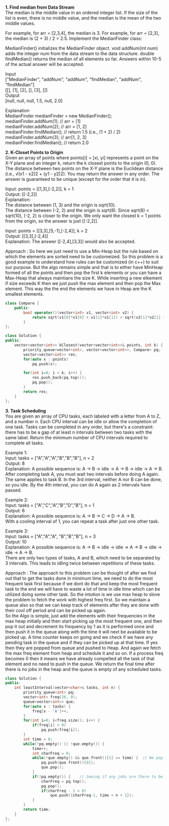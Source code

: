 **1. Find median from Data Stream**  
The median is the middle value in an ordered integer list. If the size of the list is even, there is no middle value, and the median is the mean of the two middle values.

For example, for arr = [2,3,4], the median is 3.
For example, for arr = [2,3], the median is (2 + 3) / 2 = 2.5.
Implement the MedianFinder class:

MedianFinder() initializes the MedianFinder object.
void addNum(int num) adds the integer num from the data stream to the data structure.
double findMedian() returns the median of all elements so far. Answers within 10-5 of the actual answer will be accepted.  

Input  
["MedianFinder", "addNum", "addNum", "findMedian", "addNum", "findMedian"]  
[[], [1], [2], [], [3], []]  
Output  
[null, null, null, 1.5, null, 2.0]
  
Explanation  
MedianFinder medianFinder = new MedianFinder();  
medianFinder.addNum(1);    // arr = [1]  
medianFinder.addNum(2);    // arr = [1, 2]  
medianFinder.findMedian(); // return 1.5 (i.e., (1 + 2) / 2)  
medianFinder.addNum(3);    // arr[1, 2, 3]  
medianFinder.findMedian(); // return 2.0

**2. K-Closet Points to Origin**   
Given an array of points where points[i] = [xi, yi] represents a point on the X-Y plane and an integer k, return the k closest points to the origin (0, 0).
The distance between two points on the X-Y plane is the Euclidean distance (i.e., √(x1 - x2)2 + (y1 - y2)2).
You may return the answer in any order. The answer is guaranteed to be unique (except for the order that it is in).  

Input: points = [[1,3],[-2,2]], k = 1  
Output: [[-2,2]]  
Explanation:  
The distance between (1, 3) and the origin is sqrt(10).  
The distance between (-2, 2) and the origin is sqrt(8). Since sqrt(8) < sqrt(10), (-2, 2) is closer to the origin.
We only want the closest k = 1 points from the origin, so the answer is just [[-2,2]].    

Input: points = [[3,3],[5,-1],[-2,4]], k = 2  
Output: [[3,3],[-2,4]]  
Explanation: The answer [[-2,4],[3,3]] would also be accepted.

Approach : So here we just need to use a Min-Heap but the rule based on which the elements are sorted need to be customeized. So this problem is a good example to understand how rules can be customized (in c++) to suit our purpose. But the algo remains simple and that is to either have MinHeap formed of all the points and then pop the first k elements or you can have a Max-Heap that always maintians the size K. While inserting a new elkement if size exceeds K then we just push the max element and then pop the Max element. This way the the end the elements we have in Heap are the K smallest elements.   

```cpp
class Compare {
    public:
        bool operator()(vector<int> v1, vector<int> v2) {
            return sqrt(v1[0]*v1[0] + v1[1]*v1[1]) > sqrt(v2[1]*v2[1] + v2[0]*v2[0]);
        }
};

class Solution {
public:
    vector<vector<int>> kClosest(vector<vector<int>>& points, int k) {
        priority_queue<vector<int>, vector<vector<int>>, Compare> pq;
        vector<vector<int>> res;
        for(auto x : points)
            pq.push(x);

        for(int i=0; i < k; i++) {
            res.push_back(pq.top());
            pq.pop();
        }
        return res;
    }
};
```

**3. Task Scheduling**  
You are given an array of CPU tasks, each labeled with a letter from A to Z, and a number n. Each CPU interval can be idle or allow the completion of one task. Tasks can be completed in any order, but there's a constraint: there has to be a gap of at least n intervals between two tasks with the same label.
Return the minimum number of CPU intervals required to complete all tasks.  

Example 1:  
Input: tasks = ["A","A","A","B","B","B"], n = 2  
Output: 8  
Explanation: A possible sequence is: A -> B -> idle -> A -> B -> idle -> A -> B.  
After completing task A, you must wait two intervals before doing A again. The same applies to task B. In the 3rd interval, neither A nor B can be done, so you idle. By the 4th interval, you can do A again as 2 intervals have passed.  

Example 2:  
Input: tasks = ["A","C","A","B","D","B"], n = 1  
Output: 6  
Explanation: A possible sequence is: A -> B -> C -> D -> A -> B.  
With a cooling interval of 1, you can repeat a task after just one other task.  

Example 3:  
Input: tasks = ["A","A","A", "B","B","B"], n = 3  
Output: 10  
Explanation: A possible sequence is: A -> B -> idle -> idle -> A -> B -> idle -> idle -> A -> B.  
There are only two types of tasks, A and B, which need to be separated by 3 intervals. This leads to idling twice between repetitions of these tasks.

Approach : The approach to this problem can be thought of after we find out that to get the tasks done in minimum time, we need to do the most frequent task first because if we dont do that and keep the most frequent task to the end we will have to waste a lot of time in idle time which can be utilized doing some other task. So the intution is we use max heap to slove the problem to fetch the work with highest freq first. So we maintain a queue also so that we can keep track of elements after they are done with their cool off period and can be picked up again.   
So the Algo is simple, just add the elements with their frequencies in the max heap initially and then start picking up the most frequent one, and then pop it out and decrement its frequency by 1 as it is performed once and then push it in the queue along with the time it will next be available to be picked up. A time counter keeps on going and we check if we have any pending task in the queue and if they can be picked up at that time. If yes then they are popped from queue and pushed to Heap. And again we fetch the max freq element from heap and schedule it and so on. If a process freq becomes 0 then it means we have already compelted all the task of that element and no need to push in the queue. We return the final time after there is no jobs in the heap and the queue is empty of any scheduled tasks.

```cpp
class Solution {
public:
    int leastInterval(vector<char>& tasks, int n) {
        priority_queue<int> pq;
        vector<int> freq(26, 0);
        queue<vector<int>> que;
        for(auto x : tasks) {
            freq[x - 'A']++;
        }
        for(int i=0; i<freq.size(); i++) {
            if(freq[i] > 0)
                pq.push(freq[i]);
        }
        int time = 0;
        while(!pq.empty() || !que.empty()) {
            time++;
            int charFreq = 0;
            while(!que.empty() && que.front()[1] == time) {  // We pop out all elements in the queue that can be picked at that time and push to heap 
                pq.push(que.front()[0]);
                que.pop();
            }
            if(!pq.empty()) {    // Seeing if any jobs are there to be worked upon
                charFreq = pq.top();
                pq.pop();
                if(charFreq - 1 > 0)
                    que.push({charFreq-1, time + n + 1});
            }
        }
        return time;
    }
};
```

